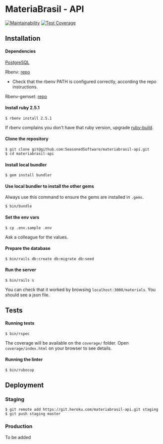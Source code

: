 # MateriaBrasil - API

[![Maintainability](https://api.codeclimate.com/v1/badges/17a992dbbd55d69639eb/maintainability)](https://codeclimate.com/repos/5b085ac5bbf75a0289004e55/maintainability) [![Test Coverage](https://api.codeclimate.com/v1/badges/17a992dbbd55d69639eb/test_coverage)](https://codeclimate.com/repos/5b085ac5bbf75a0289004e55/test_coverage)

## Installation

#### Dependencies

[PostgreSQL](http://postgresql.org/)

Rbenv: [repo](https://github.com/rbenv/rbenv)

- Check that the rbenv PATH is configured correctly, according the repo instructions.

Rbenv-gemset: [repo](https://github.com/jf/rbenv-gemset)

#### Install ruby 2.5.1
```
$ rbenv install 2.5.1
```

If rbenv complains you don't have that ruby version, upgrade [ruby-build](https://github.com/rbenv/ruby-build#readme).

#### Clone the repository
```
$ git clone git@github.com:SeasonedSoftware/materiabrasil-api.git
$ cd materiabrasil-api
```

#### Install local bundler
```
$ gem install bundler
```

#### Use local bundler to install the other gems
Always use this command to ensure the gems are installed in `.gems`.
```
$ bin/bundle
```

#### Set the env vars
```
$ cp .env.sample .env
```
Ask a colleague for the values.

#### Prepare the database
```
$ bin/rails db:create db:migrate db:seed
```

#### Run the server
```
$ bin/rails s
```

You can check that it worked by browsing `localhost:3000/materials`. You should see a json file.

## Tests

#### Running tests
```
$ bin/rspec
```
The coverage will be available on the `coverage/` folder. Open `coverage/index.html` on your browser to see details.


#### Running the linter
```
$ bin/rubocop
```

## Deployment

### Staging

```
$ git remote add https://git.heroku.com/materiabrasil-api.git staging
$ git push staging master
```

### Production

To be added
